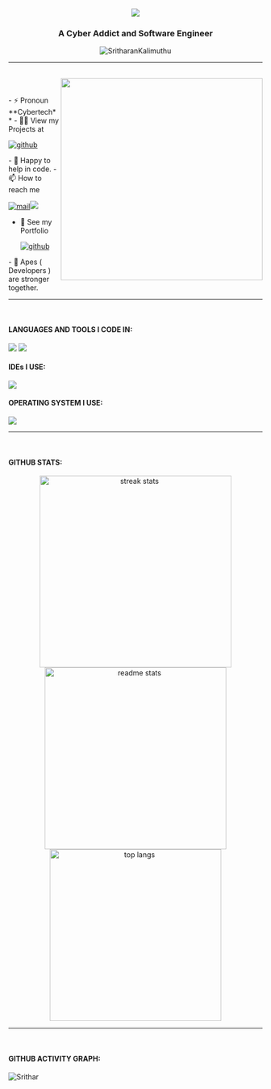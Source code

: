 [comment]: <> (<img src="https://user-images.githubusercontent.com/74038190/213910845-af37a709-8995-40d6-be59-724526e3c3d7.gif" width="full">)
<div>
  <h1 align="center">
    <img src="https://readme-typing-svg.herokuapp.com/?font=Righteous&size=35&center=true&vCenter=true&width=400&height=70&duration=5000&lines=Hello!+🍃;+I'm+Sritharan+Kalimuthu!;" />
  </h1>
  <h3 align="center">A Cyber Addict and Software Engineer</h3>
</div>

<p align="center"> <img src="https://komarev.com/ghpvc/?username=SritharanKalimuthu&label=Profile%20views&color=0e75b6&style=flat" alt="SritharanKalimuthu" /> </p>
<hr>
<br>
  <img align="right" src="https://user-images.githubusercontent.com/74038190/212749695-a6817c5a-a794-462b-afca-1b5ce7dd5e63.gif" width="400">
<br><br>
- ⚡ Pronoun **Cybertech**
- 👨‍💻 View my Projects at
  <p>
  <a href="https://github.com/SritharanKalimuthu"><img src="https://img.shields.io/badge/Github-000?style=for-the-badge&logo=github&logoColor=white" alt="github"/></a>
</p>
- 🐬 Happy to help in code.
- 📫 How to reach me
   <p>
  <a href="mailto:sritharkalimuthu@gmail.com"><img src="https://img.shields.io/badge/Gmail-8a0404?style=for-the-badge&logo=gmail&logoColor=white" alt="mail"/></a><a href="https://www.linkedin.com/in/sritharan-k/" target="blank"><img src="https://img.shields.io/badge/LinkedIn-0077B5?style=for-the-badge&logo=linkedin&logoColor=white" /></a>
</p>

- 📄 See my Portfolio
   <p>
  <a href="https://levyz-codes.netlify.app/"><img src="https://img.shields.io/badge/Portfolio-051e63?style=for-the-badge&logo=&logoColor=white" alt="github"/></a>
</p>
- 🦍 Apes ( Developers ) are stronger together.
<hr>
<br>
<h4 align="left">LANGUAGES AND TOOLS I CODE IN:</h4>
<p>
  <img src="https://skillicons.dev/icons?i=javascript,python,c,php,html,css,aws,firebase,mongodb,mysql" />
  <img src="https://skillicons.dev/icons?i=react,redux,express,nextjs,nodejs,bootstrap,mui,github,tailwind,git" />
</p>
<h4 align="left">IDEs I USE:</h4>
<p>
   <img src="https://skillicons.dev/icons?i=vscode,pycharm,anaconda,vim" />
</p>
<h4 align="left">OPERATING SYSTEM I USE:</h4>
<p>
    <img src="https://skillicons.dev/icons?i=linux,windows" /><br>
</p>

<hr>
<br>
<h4 align="left">GITHUB STATS:</h4>
<div align=center>
  <img width=380 src="https://github-readme-streak-stats-salesp07.vercel.app/?user=SritharanKalimuthu&count_private=true&theme=react&border_radius=10" alt="streak stats"/>
  <img width=360 src="https://github-readme-stats-salesp07.vercel.app/api?username=SritharanKalimuthu&count_private=true&show_icons=true&theme=react&rank_icon=github&border_radius=10" alt="readme stats" />
  <br/>
  <img width=340 src="https://github-readme-stats-salesp07.vercel.app/api/top-langs/?username=SritharanKalimuthu&hide=HTML&langs_count=8&layout=compact&theme=react&border_radius=10&size_weight=0.5&count_weight=0.5&exclude_repo=github-readme-stats" alt="top langs" />
</div>
<hr>
<br>
<h4 align="left">GITHUB ACTIVITY GRAPH:</h4>
  <img src="https://github-readme-activity-graph.vercel.app/graph?username=SritharanKalimuthu&bg_color=000000&color=ffffff&line=51f565&point=ffffff&area=true&hide_border=true" alt="Srithar"/>
